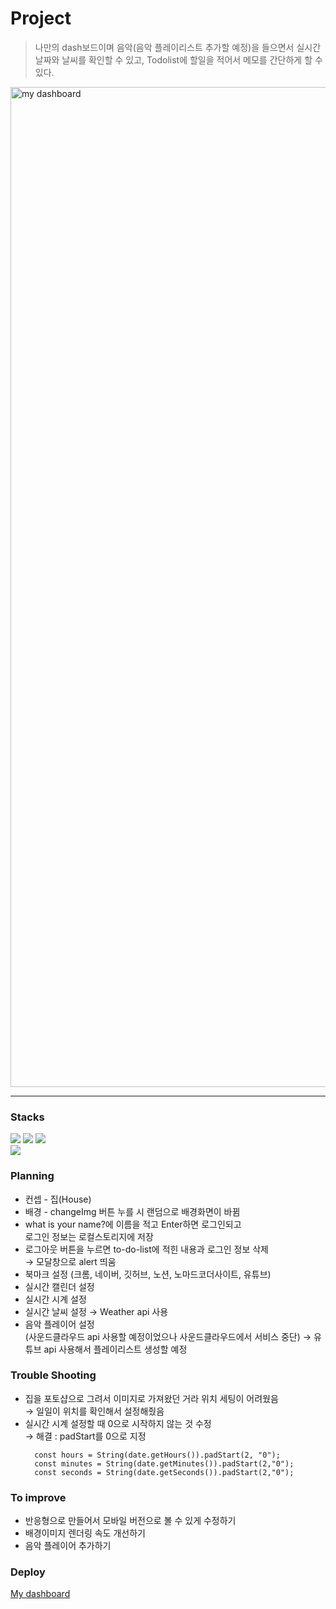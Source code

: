 # Project

> 나만의 dash보드이며 음악(음악 플레이리스트 추가할 예정)을 들으면서 실시간 날짜와 날씨를 확인할 수 있고, Todolist에 할일을 적어서 메모를 간단하게 할 수 있다.

<img width="1600" alt="my dashboard" src="https://github.com/seongm2n/dashboard/assets/62044613/7e1dd30d-7724-4de6-964f-e33
0edb11678">

---

### Stacks

<img src="https://img.shields.io/badge/Code-JavaScript-informational?style=flat&logo=JavaScript&color=F7DF1E">
<img src="https://img.shields.io/badge/Code-HTML5-informational?style=flat&logo=HTML5&color=E34F26">
<img src="https://img.shields.io/badge/Style-CSS3-informational?style=flat&logo=CSS3&color=1572B6">

<br>
<img src="https://img.shields.io/badge/Tool-Visual Studio Code-informational?style=flat&logo=visualstudiocode&color=007ACC">

<br>

### Planning

- 컨셉 - 집(House)
- 배경 - changeImg 버튼 누를 시 랜덤으로 배경화면이 바뀜
- what is your name?에 이름을 적고 Enter하면 로그인되고  
  로그인 정보는 로컬스토리지에 저장
- 로그아웃 버튼을 누르면 to-do-list에 적힌 내용과 로그인 정보 삭제  
  → 모달창으로 alert 띄움
- 북마크 설정 (크롬, 네이버, 깃허브, 노션, 노마드코더사이트, 유튜브)
- 실시간 캘린더 설정
- 실시간 시계 설정
- 실시간 날씨 설정 → Weather api 사용
- 음악 플레이어 설정  
  (사운드클라우드 api 사용할 예정이었으나 사운드클라우드에서 서비스 중단) → 유튜브 api 사용해서 플레이리스트 생성할 예정

### Trouble Shooting

- 집을 포토샵으로 그려서 이미지로 가져왔던 거라 위치 세팅이 어려웠음  
  → 일일이 위치를 확인해서 설정해줬음
- 실시간 시계 설정할 때 0으로 시작하지 않는 것 수정  
  → 해결 : padStart를 0으로 지정
  ```
    const hours = String(date.getHours()).padStart(2, "0");
    const minutes = String(date.getMinutes()).padStart(2,"0");
    const seconds = String(date.getSeconds()).padStart(2,"0");
  ```
  
### To improve

- 반응형으로 만들어서 모바일 버전으로 볼 수 있게 수정하기
- 배경이미지 렌더링 속도 개선하기
- 음악 플레이어 추가하기

### Deploy

[My dashboard](https://tyommin-dashboard.netlify.app/)

